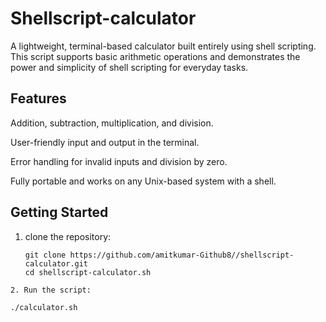 # Shellscript-calculator

A lightweight, terminal-based calculator built entirely using shell scripting. This script supports basic arithmetic operations and demonstrates the power and simplicity of shell scripting for everyday tasks.

## Features
Addition, subtraction, multiplication, and division.

User-friendly input and output in the terminal.

Error handling for invalid inputs and division by zero.

Fully portable and works on any Unix-based system with a shell.

## Getting Started
1. clone the repository:
    ```
   git clone https://github.com/amitkumar-Github8//shellscript-calculator.git
   cd shellscript-calculator.sh
```
2. Run the script:
```
    ./calculator.sh
```

